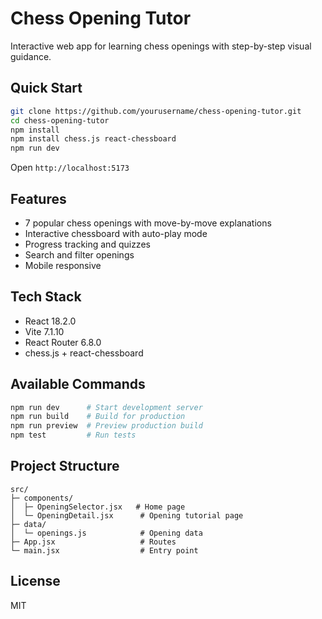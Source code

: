 # Chess Opening Tutor

Interactive web app for learning chess openings with step-by-step visual guidance.

## Quick Start

```bash
git clone https://github.com/yourusername/chess-opening-tutor.git
cd chess-opening-tutor
npm install
npm install chess.js react-chessboard
npm run dev
```

Open `http://localhost:5173`

## Features

- 7 popular chess openings with move-by-move explanations
- Interactive chessboard with auto-play mode
- Progress tracking and quizzes
- Search and filter openings
- Mobile responsive

## Tech Stack

- React 18.2.0
- Vite 7.1.10
- React Router 6.8.0
- chess.js + react-chessboard

## Available Commands

```bash
npm run dev      # Start development server
npm run build    # Build for production
npm run preview  # Preview production build
npm test         # Run tests
```

## Project Structure

```
src/
├─ components/
│  ├─ OpeningSelector.jsx   # Home page
│  └─ OpeningDetail.jsx      # Opening tutorial page
├─ data/
│  └─ openings.js            # Opening data
├─ App.jsx                   # Routes
└─ main.jsx                  # Entry point
```

## License

MIT